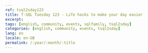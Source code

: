 ```yaml
---
ref: tsql2sday123
title: T-SQL Tuesday 123 - Life hacks to make your day easier
excerpt: 
tags: [english, community, events, sqlfamily, tsql2sday]
categories: [english, community, events, tsql2sday]
lang: en
locale: en-GB
permalink: /:year/:month/:title
---
```


